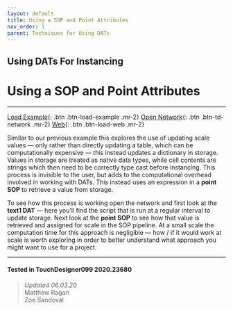 ```yaml
---
layout: default
title: Using a SOP and Point Attributes
nav_order: 1
parent: Techniques for Using DATs
---
```


## Using DATs For Instancing
# Using a SOP and Point Attributes

*****

[Load Example](?remoteTox=){: .btn .btn-load-example .mr-2}
[Open Network](?openNetwork=True){: .btn .btn-td-network .mr-2}
[Web](?openInBrowser=True){: .btn .btn-load-web .mr-2}

Similar to our previous example this explores the use of updating scale values — only rather than directly updating a table, which can be computationally expensive — this instead updates a dictionary in storage. Values in storage are treated as native data types, while cell contents are strings which then need to be correctly type cast before instancing. This process is invisible to the user, but adds to the computational overhead involved in working with DATs. This instead uses an expression in a **point SOP** to retrieve a value from storage.

To see how this process is working open the network and first look at the **text1 DAT** — here you'll find the script that is run at a regular interval to update storage. Next look at the **point SOP** to see how that value is retrieved and assigned for scale in the SOP pipeline. At a small scale the computation time for this approach is negligible — how / if it would work at scale is worth exploring in order to better understand what approach you might want to use for a project. 

---

#### Tested in TouchDesigner099 2020.23680 
>*Updated 06.03.20*  
Matthew Ragan  
Zoe Sandoval  